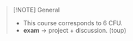 > [!NOTE] General
>  - This course corresponds to 6 CFU.
>  - **exam** -> project + discussion. (toup)